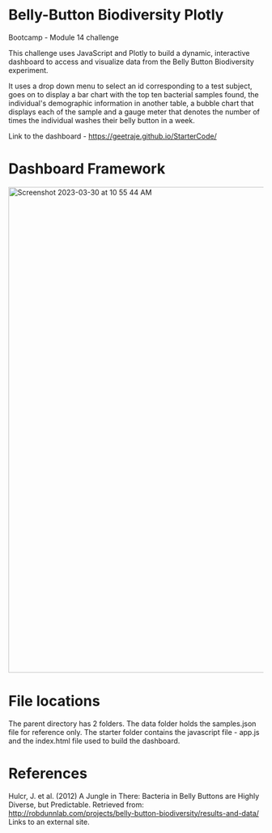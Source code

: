 


# **Belly-Button Biodiversity Plotly**

Bootcamp - Module 14 challenge

This challenge uses JavaScript and Plotly to build a dynamic, interactive dashboard to access and visualize data from the Belly Button Biodiversity experiment.

It uses a drop down menu to select an id corresponding to a test subject, goes on to display a bar chart with the top ten bacterial samples found, the individual's demographic information in another table, a bubble chart that displays each of the sample and a gauge meter that denotes the number of times the individual washes their belly button in a week.

Link to the dashboard - https://geetraje.github.io/StarterCode/ 

# **Dashboard Framework**


<img width="959" alt="Screenshot 2023-03-30 at 10 55 44 AM" src="https://user-images.githubusercontent.com/119769357/228940217-bd35d84a-d2a0-4908-8d40-a1b701fdbac8.png">













# **File locations**
The parent directory has 2 folders. 
The data folder holds the samples.json file for reference only.
The starter folder contains the javascript file - app.js and the index.html file used to build the dashboard.


# **References**
Hulcr, J. et al. (2012) A Jungle in There: Bacteria in Belly Buttons are Highly Diverse, but Predictable. Retrieved from: http://robdunnlab.com/projects/belly-button-biodiversity/results-and-data/ Links to an external site.
